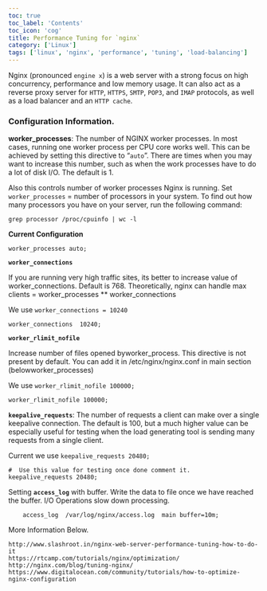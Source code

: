 ```yaml
---
toc: true 
toc_label: 'Contents' 
toc_icon: 'cog'
title: Performance Tuning for `nginx`
category: ['Linux']
tags: ['linux', 'nginx', 'performance', 'tuning', 'load-balancing']
---
```


Nginx (pronounced `engine x`) is a web server with a strong focus on high concurrency, performance and low memory usage. It can also act as a reverse proxy server for `HTTP`, `HTTPS`, `SMTP`, `POP3`, and `IMAP` protocols, as well as a load balancer and an `HTTP cache`.

### Configuration Information. 

**worker_processes**: The number of NGINX worker processes. 
In most cases, running one worker process per CPU core works well. 
This can be achieved by setting this directive to “`auto`”. 
There are times when you may want to increase this number, such as when the work processes have to do a lot of disk I/O. The default is 1.

Also this controls number of worker processes Nginx is running.
Set `worker_processes` = number of processors in your system.
To find out how many processors you have on your server, run the following command:


	grep processor /proc/cpuinfo | wc -l


**Current Configuration**


	worker_processes auto;


**`worker_connections`**

If you are running very high traffic sites, its better to increase value of worker_connections. Default is 768.
Theoretically, nginx can handle max clients = worker_processes ** worker_connections

We use `worker_connections = 10240`

	worker_connections  10240;


**`worker_rlimit_nofile`**

Increase number of files opened byworker_process.
This directive is not present by default. You can add it in /etc/nginx/nginx.conf in main section (belowworker_processes)

We use `worker_rlimit_nofile 100000;`


	worker_rlimit_nofile 100000;


**`keepalive_requests`**: The number of requests a client can make over a single keepalive connection. 
The default is 100, but a much higher value can be especially useful for testing when the load generating tool is sending many requests from a single client.

Current we use `keepalive_requests 20480;`


	#  Use this value for testing once done comment it.
	keepalive_requests 20480;



Setting **`access_log`** with buffer.
Write the data to file once we have reached the buffer.
I/O Operations slow down processing. 


        access_log  /var/log/nginx/access.log  main buffer=10m;


More Information Below.

	http://www.slashroot.in/nginx-web-server-performance-tuning-how-to-do-it
	https://rtcamp.com/tutorials/nginx/optimization/
	http://nginx.com/blog/tuning-nginx/
	https://www.digitalocean.com/community/tutorials/how-to-optimize-nginx-configuration